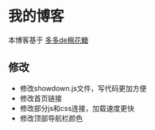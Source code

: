 # 我的博客

本博客基于 [多多de棉花糖](http://hugcoday.github.com)

## 修改

- 修改showdown.js文件，写代码更加方便
- 修改首页链接
- 修改部分js和css连接，加载速度更快
- 修改顶部导航栏颜色
